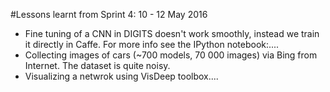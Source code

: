 #Lessons learnt from Sprint 4: 10 - 12 May 2016

* Fine tuning of a CNN in DIGITS doesn't work smoothly, instead we train it directly in Caffe. For more info see the IPython notebook:....
* Collecting images of cars (~700 models, 70 000 images) via Bing from Internet. The dataset is quite noisy.
* Visualizing a netwrok using VisDeep toolbox....
